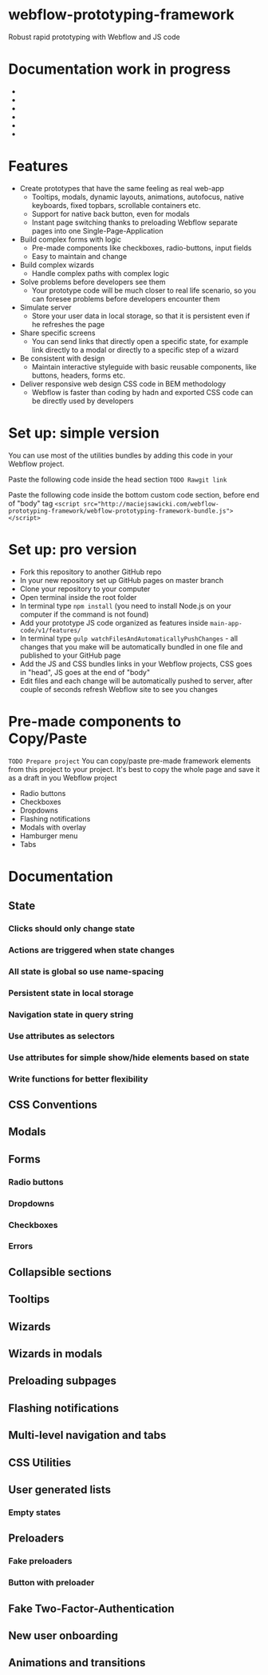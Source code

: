 # webflow-prototyping-framework
Robust rapid prototyping with Webflow and JS code

# Documentation work in progress
-
-
-
-
-
-

# Features
- Create prototypes that have the same feeling as real web-app
  - Tooltips, modals, dynamic layouts, animations, autofocus, native keyboards, fixed topbars, scrollable containers etc.
  - Support for native back button, even for modals
  - Instant page switching thanks to preloading Webflow separate pages into one Single-Page-Application
- Build complex forms with logic
  - Pre-made components like checkboxes, radio-buttons, input fields
  - Easy to maintain and change
- Build complex wizards
  - Handle complex paths with complex logic
- Solve problems before developers see them
  - Your prototype code will be much closer to real life scenario, so you can foresee problems before developers encounter them
- Simulate server
  - Store your user data in local storage, so that it is persistent even if he refreshes the page
- Share specific screens
  - You can send links that directly open a specific state, for example link directly to a modal or directly to a specific step of a wizard
- Be consistent with design
  - Maintain interactive styleguide with basic reusable components, like buttons, headers, forms etc.
- Deliver responsive web design CSS code in BEM methodology
  - Webflow is faster than coding by hadn and exported CSS code can be directly used by developers
  


# Set up: simple version
You can use most of the utilities bundles by adding this code in your Webflow project.

Paste the following code inside the head section
```TODO Rawgit link```

Paste the following code inside the bottom custom code section, before end of "body" tag
```<script src="http://maciejsawicki.com/webflow-prototyping-framework/webflow-prototyping-framework-bundle.js"></script>```

# Set up: pro version
- Fork this repository to another GitHub repo
- In your new repository set up GitHub pages on master branch
- Clone your repository to your computer
- Open terminal inside the root folder
- In terminal type ```npm install``` (you need to install Node.js on your computer if the command is not found)
- Add your prototype JS code organized as features inside ```main-app-code/v1/features/```
- In terminal type ```gulp watchFilesAndAutomaticallyPushChanges``` - all changes that you make will be automatically bundled in one file and published to your GitHub page
- Add the JS and CSS bundles links in your Webflow projects, CSS goes in "head", JS goes at the end of "body"
- Edit files and each change will be automatically pushed to server, after couple of seconds refresh Webflow site to see you changes

# Pre-made components to Copy/Paste
```TODO Prepare project```
You can copy/paste pre-made framework elements from this project to your project. It's best to copy the whole page and save it as a draft in you Webflow project 
- Radio buttons
- Checkboxes
- Dropdowns
- Flashing notifications
- Modals with overlay
- Hamburger menu
- Tabs

# Documentation
## State
### Clicks should only change state
### Actions are triggered when state changes
### All state is global so use name-spacing
### Persistent state in local storage
### Navigation state in query string
### Use attributes as selectors
### Use attributes for simple show/hide elements based on state
### Write functions for better flexibility
## CSS Conventions
## Modals
## Forms
### Radio buttons
### Dropdowns
### Checkboxes
### Errors
## Collapsible sections
## Tooltips
## Wizards
## Wizards in modals
## Preloading subpages
## Flashing notifications
## Multi-level navigation and tabs
## CSS Utilities
## User generated lists
### Empty states
## Preloaders
### Fake preloaders
### Button with preloader
## Fake Two-Factor-Authentication
## New user onboarding
## Animations and transitions








